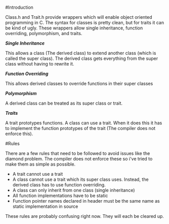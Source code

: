 #Introduction

Class.h and Trait.h provide wrappers which will enable object oriented programming in C. The syntax for classes is pretty clean, but for traits it can be kind of ugly. These wrappers allow single inheritance, function overriding, polymorphism, and traits.

***Single Inheritance***

This allows a class (The derived class) to extend another class (which is called the super class). The derived class gets everything from the super class without having to rewrite it. 

***Function Overriding***

This allows derived  classes to override functions in their super classes

***Polymorphism***

A derived class can be treated as its super class or trait. 

***Traits***

A trait prototypes functions. A class can use a trait. When it does this it has to implement the function prototypes of the trait (The compiler does not enforce this). 

#Rules

There are a few rules that need to be followed to avoid issues like the diamond problem. The compiler does not enforce these so i've tried to make them as simple as possible.

* A trait cannot use a trait
* A class cannot use a trait which its super class uses. Instead, the derived  class has to use function overriding.
* A class can only inherit from one class (single inheritance)
* All function implementations have to be static
* Function pointer names declared in header must be the same name as static implementation in source

These rules are probably confusing right now. They will each be cleared up.

